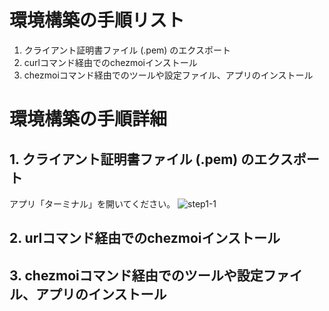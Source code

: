 # 環境構築の手順リスト

1. クライアント証明書ファイル (.pem) のエクスポート
2. curlコマンド経由でのchezmoiインストール
3. chezmoiコマンド経由でのツールや設定ファイル、アプリのインストール
 
# 環境構築の手順詳細

## 1. クライアント証明書ファイル (.pem) のエクスポート
アプリ「ターミナル」を開いてください。
![step1-1](https://github.com/user-attachments/assets/62a5cac1-d089-4805-ba84-e1989040a63a)

## 2. urlコマンド経由でのchezmoiインストール


## 3. chezmoiコマンド経由でのツールや設定ファイル、アプリのインストール

